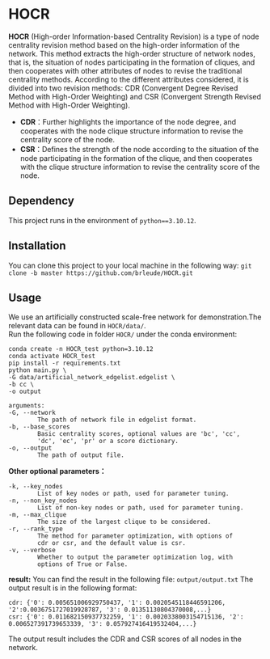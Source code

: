# HOCR
**HOCR** (High-order Information-based Centrality Revision) is a type of node centrality revision method based on the high-order information of the network. This method extracts the high-order structure of network nodes, that is, the situation of nodes participating in the formation of cliques, and then cooperates with other attributes of nodes to revise the traditional centrality methods. According to the different attributes considered, it is divided into two revision methods: CDR (Convergent Degree Revised Method with High-Order Weighting) and CSR (Convergent Strength Revised Method with High-Order Weighting).  
- **CDR**：Further highlights the importance of the node degree, and cooperates with the node clique structure information to revise the centrality score of the node.  
- **CSR**：Defines the strength of the node according to the situation of the node participating in the formation of the clique, and then cooperates with the clique structure information to revise the centrality score of the node.
## Dependency
This project runs in the environment of `python==3.10.12`.
## Installation
You can clone this project to your local machine in the following way:
`git clone -b master https://github.com/brleude/HOCR.git`
## Usage
We use an artificially constructed scale-free network for demonstration.The relevant data can be found in `HOCR/data/`.<br>Run the following code in folder `HOCR/`  under the conda environment:

```
conda create -n HOCR_test python=3.10.12
conda activate HOCR_test
pip install -r requirements.txt
python main.py \
-G data/artificial_network_edgelist.edgelist \
-b cc \
-o output

arguments:
-G, --network
		The path of network file in edgelist format.
-b, --base_scores
		Basic centrality scores, optional values are 'bc', 'cc',
		'dc', 'ec', 'pr' or a score dictionary.
-o, --output
		The path of output file.
```
**Other optional parameters：**
```
-k, --key_nodes
		List of key nodes or path, used for parameter tuning.
-n, --non_key_nodes
		List of non-key nodes or path, used for parameter tuning.
-m, --max_clique
		The size of the largest clique to be considered.
-r, --rank_type
		The method for parameter optimization, with options of
		cdr or csr, and the default value is csr.
-v, --verbose
		Whether to output the parameter optimization log, with
		options of True or False.

```
**result:**
You can find the result in the following file:
`output/output.txt`
The output result is in the following format:
```
cdr: {'0': 0.005651006929750437, '1': 0.0020545118446591206, '2':0.0036751727019928787, '3': 0.01351130804370008,...}
csr: {'0': 0.011682150937732259, '1': 0.0020338003154715136, '2': 0.006527391739653339, '3': 0.057927416419532404,...}
```
The output result includes the CDR and CSR scores of all nodes in the network.

